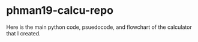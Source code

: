 # phman19-calcu-repo

Here is the main python code, psuedocode, and flowchart of the calculator that I created.
